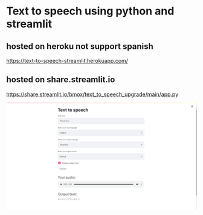 # Text to speech using python and streamlit
## hosted on heroku not support spanish <br>
https://text-to-speech-streamlit.herokuapp.com/ <br>
## hosted on share.streamlit.io <br>
https://share.streamlit.io/bmox/text_to_speech_upgrade/main/app.py <br>

![Demo](https://github.com/bmox/streamlit_text_to_speech/blob/main/demo.png)

